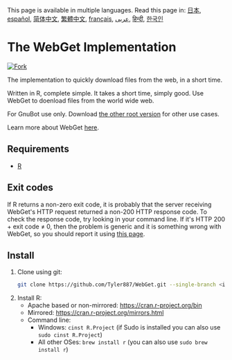 <!-- # WebGet  [![GitHub forks](https://img.shields.io/github/forks/Tyler887/WebGet?label=Fork&style=social)](https://github.com/Tyler887/WebGet/fork)  The implementation to download files from the Web, in a short time.  Written in R, complete simple. It takes a short time, simply good. Use WebGet to retrieve files from the world wide web.    I assume **no warranty** for any **copyrighted material** downloaded on WebGet. I usally recommend downloading freely licensed files only. <br />https://github.com?Tyler887/WebGet/commit/main/ -->
This page is available in multiple languages.
Read this page in: [日本](README.ja.md), [español](README.es.md), [简体中文](README.zh-CN.md), [繁體中文](README.zh-TW.md), [français](README.fr.md), [عربى](README.ar.md), [हिन्दी](README.hi.md), [한국인](README.ko.md)
# The WebGet Implementation

[![Fork](https://img.shields.io/github/forks/Tyler887/WebGet?label=Fork&style=social)](https://github.com/Tyler887/WebGet/fork)

The implementation to quickly download files from the web, in a short time.

Written in R, complete simple. It takes a short time, simply good. Use WebGet to doenload files from the world wide web.

For GnuBot use only. Download [the other root version](https://github.com/Tyler887/WebGet) for other use cases.




Learn more about WebGet [here](https://github.com/Tyler887/WebGet/wiki/WebGet).
## Requirements
* [R](https://r-project.org)
## Exit codes
If R returns a non-zero exit code, it is probably that the server receiving WebGet's HTTP request returned a non-200 HTTP response code. To check the response code, try looking in your command line. If it's HTTP 200 + exit code ≠ 0, then the problem is generic and it is something wrong with WebGet, so you should report it using [this page](https://github.com/Tyler887/WebGet/issues/new?template=bug_report.md).
## Install
1. Clone using git:
   ```bash
   git clone https://github.com/Tyler887/WebGet.git --single-branch <input version here>
   ```
2. Install R:
    * Apache based or non-mirrored: https://cran.r-project.org/bin
    * Mirrored: https://cran.r-project.org/mirrors.html
    * Command line: 
       * Windows: `cinst R.Project` (if Sudo is installed you can also use `sudo cinst R.Project`)
       * All other OSes: `brew install r` (you can also use `sudo brew install r`)


